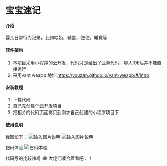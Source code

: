 # 宝宝速记

#### 介绍
婴儿日常行为记录，比如喂奶，辅食，便便，睡觉等

#### 软件架构

1. 本项目采用小程序的云开发，代码只是给出了业务代码，导入IDE后并不能直接运行
1. 采用vant weapp 地址:https://youzan.github.io/vant-weapp/#/intro



#### 安装教程

1.  下载代码
2.  自己先创建个云开发项目
3.  把相关的代码页面拷贝到刚才自己创建的小程序项目下

#### 使用说明
截图如下：
![输入图片说明](https://images.gitee.com/uploads/images/2020/0817/104509_5860192c_933825.jpeg "b1.jpg")
![输入图片说明](https://images.gitee.com/uploads/images/2020/0817/113209_fe1d34b9_933825.jpeg "n.jpg")



扫码体验
![扫码体验](https://images.gitee.com/uploads/images/2020/0817/104541_42aecf45_933825.png "微信图片_20200810181631.png")


 代码写的比较辣鸡 :joy: 大佬们凑合着看吧，！
